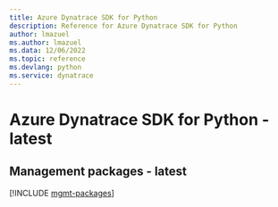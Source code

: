 ```yaml
---
title: Azure Dynatrace SDK for Python
description: Reference for Azure Dynatrace SDK for Python
author: lmazuel
ms.author: lmazuel
ms.data: 12/06/2022
ms.topic: reference
ms.devlang: python
ms.service: dynatrace
---
```

# Azure Dynatrace SDK for Python - latest

## Management packages - latest
[!INCLUDE [mgmt-packages](dynatrace-mgmt-index.md)]